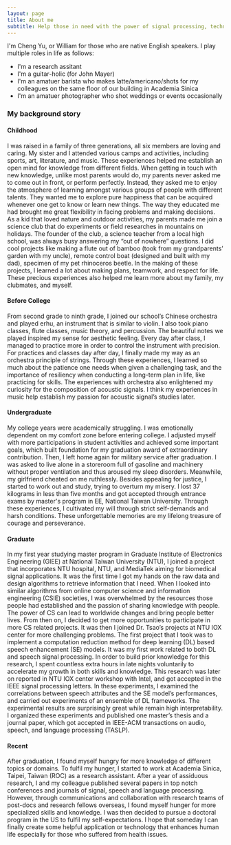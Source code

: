```yaml
---
layout: page
title: About me
subtitle: Help those in need with the power of signal processing, technologies, and passion.
---
```


I'm Cheng Yu, or William for those who are native English speakers. I play multiple roles in life as follows:

- I'm a research assitant
- I'm a guitar-holic (for John Mayer)
- I'm an amatuer barista who makes latte/americano/shots for my colleagues on the same floor of our building in Academia Sinica
- I'm an amatuer photographer who shot weddings or events occasionally

### My background story



#### Childhood
I was raised in a family of three generations, all six members are loving and caring. My sister and I attended various camps and activities, including sports, art, literature, and music. These experiences helped me establish an open mind for knowledge from different fields. When getting in touch with new knowledge, unlike most parents would do, my parents never asked me to come out in front, or perform perfectly. Instead, they asked me to enjoy the atmosphere of learning amongst various groups of people with different talents. They wanted me to explore pure happiness that can be acquired whenever one get to know or learn new things. The way they educated me had brought me great flexibility in facing problems and making decisions.
  As a kid that loved nature and outdoor activities, my parents made me join a science club that do experiments or field researches in mountains on holidays. The founder of the club, a science teacher from a local high school, was always busy answering my “out of nowhere” questions. I did cool projects like making a flute out of bamboo (took from my grandparents’ garden with my uncle), remote control boat (designed and built with my dad), specimen of my pet rhinoceros beetle. In the making of these projects, I learned a lot about making plans, teamwork, and respect for life. These precious experiences also helped me learn more about my family, my clubmates, and myself.

#### Before College
From second grade to ninth grade, I joined our school’s Chinese orchestra and played erhu, an instrument that is similar to violin. I also took piano classes, flute classes, music theory, and percussion. The beautiful notes we played inspired my sense for aesthetic feeling. Every day after class, I managed to practice more in order to control the instrument with precision. For practices and classes day after day, I finally made my way as an orchestra principle of strings. Through these experiences, I learned so much about the patience one needs when given a challenging task, and the importance of resiliency when conducting a long-term plan in life, like practicing for skills. The experiences with orchestra also enlightened my curiosity for the composition of acoustic signals. I think my experiences in music help establish my passion for acoustic signal’s studies later.

#### Undergraduate
My college years were academically struggling. I was emotionally dependent on my comfort zone before entering college. I adjusted myself with more participations in student activities and achieved some important goals, which built foundation for my graduation award of extraordinary contribution. Then, I left home again for military service after graduation. I was asked to live alone in a storeroom full of gasoline and machinery without proper ventilation and thus aroused my sleep disorders. Meanwhile, my girlfriend cheated on me ruthlessly. Besides appealing for justice, I started to work out and study, trying to overturn my misery. I lost 37 kilograms in less than five months and got accepted through entrance exams by master's program in EE, National Taiwan University. Through these experiences, I cultivated my will through strict self-demands and harsh conditions. These unforgettable memories are my lifelong treasure of courage and perseverance.

#### Graduate
In my first year studying master program in Graduate Institute of Electronics Engineering (GIEE) at National Taiwan University (NTU), I joined a project that incorporates NTU hospital, NTU, and MediaTek aiming for biomedical signal applications. It was the first time I got my hands on the raw data and design algorithms to retrieve information that I need. When I looked into similar algorithms from online computer science and information engineering (CSIE) societies, I was overwhelmed by the resources those people had established and the passion of sharing knowledge with people. The power of CS can lead to worldwide
changes and bring people better lives. From then on, I decided to get more opportunities to participate in more CS related projects. It was then I joined Dr. Tsao’s projects at NTU IOX center for more challenging problems. The first project that I took was to implement a computation reduction method for deep learning (DL) based speech enhancement (SE) models. It was my first work related to both DL and speech signal processing. In order to build prior knowledge for this research, I spent countless extra hours in late nights voluntarily to accelerate my growth in both skills and knowledge. This research was later on reported in NTU IOX center workshop with Intel, and got accepted in the IEEE signal processing letters. In these experiments, I examined the correlations between speech attributes and the SE model’s performances, and carried out experiments of an ensemble of DL frameworks. The experimental results are surprisingly great while remain high interpretability. I organized these experiments and published one master’s thesis and a journal paper, which got accepted in IEEE-ACM transactions on audio, speech, and language processing (TASLP).

#### Recent
After graduation, I found myself hungry for more knowledge of different topics or domains. To fulfil my hunger, I started to work at Academia Sinica, Taipei, Taiwan (ROC) as a research assistant. After a year of assiduous research, I and my colleague published several papers in top notch conferences and journals of signal, speech and language processing. However, through communications and collaboration with research teams of post-docs and research fellows overseas, I found myself hunger for more specialized skills and knowledge. I was then decided to pursue a doctoral program in the US to fulfil my self-expectations. I hope that someday I can finally create some helpful application or technology that enhances human life especially for those who suffered from health issues. 
